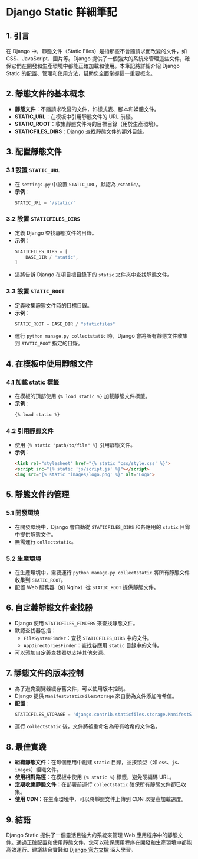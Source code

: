 # Django Static 詳細筆記

## 1. 引言
在 Django 中，靜態文件（Static Files）是指那些不會隨請求而改變的文件，如 CSS、JavaScript、圖片等。Django 提供了一個強大的系統來管理這些文件，確保它們在開發和生產環境中都能正確加載和使用。本筆記將詳細介紹 Django Static 的配置、管理和使用方法，幫助您全面掌握這一重要概念。

## 2. 靜態文件的基本概念
- **靜態文件**：不隨請求改變的文件，如樣式表、腳本和媒體文件。
- **STATIC_URL**：在模板中引用靜態文件的 URL 前綴。
- **STATIC_ROOT**：收集靜態文件時的目標目錄（用於生產環境）。
- **STATICFILES_DIRS**：Django 查找靜態文件的額外目錄。

## 3. 配置靜態文件
### 3.1 設置 `STATIC_URL`
- 在 `settings.py` 中設置 `STATIC_URL`，默認為 `/static/`。
- **示例**：
  ```python
  STATIC_URL = '/static/'
  ```

### 3.2 設置 `STATICFILES_DIRS`
- 定義 Django 查找靜態文件的目錄。
- **示例**：
  ```python
  STATICFILES_DIRS = [
      BASE_DIR / "static",
  ]
  ```
- 這將告訴 Django 在項目根目錄下的 `static` 文件夾中查找靜態文件。

### 3.3 設置 `STATIC_ROOT`
- 定義收集靜態文件時的目標目錄。
- **示例**：
  ```python
  STATIC_ROOT = BASE_DIR / "staticfiles"
  ```
- 運行 `python manage.py collectstatic` 時，Django 會將所有靜態文件收集到 `STATIC_ROOT` 指定的目錄。

## 4. 在模板中使用靜態文件
### 4.1 加載 static 標籤
- 在模板的頂部使用 `{% load static %}` 加載靜態文件標籤。
- **示例**：
  ```html
  {% load static %}
  ```

### 4.2 引用靜態文件
- 使用 `{% static "path/to/file" %}` 引用靜態文件。
- **示例**：
  ```html
  <link rel="stylesheet" href="{% static 'css/style.css' %}">
  <script src="{% static 'js/script.js' %}"></script>
  <img src="{% static 'images/logo.png' %}" alt="Logo">
  ```

## 5. 靜態文件的管理
### 5.1 開發環境
- 在開發環境中，Django 會自動從 `STATICFILES_DIRS` 和各應用的 `static` 目錄中提供靜態文件。
- 無需運行 `collectstatic`。

### 5.2 生產環境
- 在生產環境中，需要運行 `python manage.py collectstatic` 將所有靜態文件收集到 `STATIC_ROOT`。
- 配置 Web 服務器（如 Nginx）從 `STATIC_ROOT` 提供靜態文件。

## 6. 自定義靜態文件查找器
- Django 使用 `STATICFILES_FINDERS` 來查找靜態文件。
- 默認查找器包括：
  - `FileSystemFinder`：查找 `STATICFILES_DIRS` 中的文件。
  - `AppDirectoriesFinder`：查找各應用 `static` 目錄中的文件。
- 可以添加自定義查找器以支持其他來源。

## 7. 靜態文件的版本控制
- 為了避免瀏覽器緩存舊文件，可以使用版本控制。
- Django 提供 `ManifestStaticFilesStorage` 來自動為文件添加哈希值。
- **配置**：
  ```python
  STATICFILES_STORAGE = 'django.contrib.staticfiles.storage.ManifestStaticFilesStorage'
  ```
- 運行 `collectstatic` 後，文件將被重命名為帶有哈希的文件名。

## 8. 最佳實踐
- **組織靜態文件**：在每個應用中創建 `static` 目錄，並按類型（如 `css`、`js`、`images`）組織文件。
- **使用相對路徑**：在模板中使用 `{% static %}` 標籤，避免硬編碼 URL。
- **定期收集靜態文件**：在部署前運行 `collectstatic` 確保所有靜態文件都已收集。
- **使用 CDN**：在生產環境中，可以將靜態文件上傳到 CDN 以提高加載速度。

## 9. 結語
Django Static 提供了一個靈活且強大的系統來管理 Web 應用程序中的靜態文件。通過正確配置和使用靜態文件，您可以確保應用程序在開發和生產環境中都能高效運行。建議結合實踐和 [Django 官方文檔](https://docs.djangoproject.com/en/stable/howto/static-files/) 深入學習。